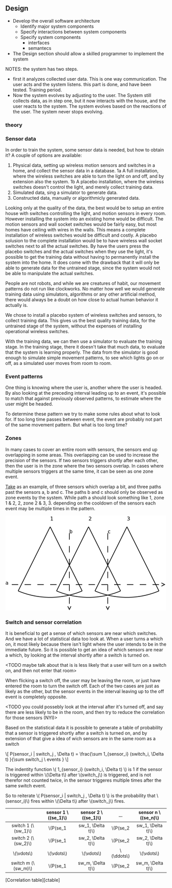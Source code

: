 
## Design

* Develop the overall software architecture
    * Identify major system components
    * Specify interactions between system components
    * Specify system components
        * interfaces
        * semantecs
* The Design section should allow a skilled programmer to implement the system

NOTES:
the system has two steps.
* first it analyzes collected user data. This is one way communication. The user acts and the system listens. this part is done, and have been tested. Training period. 
* Now the system evolves by adjusting to the user. The System still collects data, as in step one, but it now interacts with the house, and the user reacts to the system. The system evolves based on the reactions of the user. The system never stops evolving. 

### theory



### Sensor data

In order to train the system, some sensor data is needed, but how to obtain it? A couple of options are available:

1.  Physical data, setting up wireless motion sensors and switches in a home, and collect the sensor data in a database. 
    1a      A full installation, where the wireless switches are able to turn the light on and off, and by extension also the system.
    1b      A placebo installation, where the wireless switches doesn't control the light, and merely collect training data.
2.  Simulated data, sing a simulator to generate data.
3.  Constructed data, manually or algorithmicly generated data.

Looking only at the quality of the data, the best would be to setup an entire house with switches controlling the light, and motion sensors in every room. However installing the system into an existing home would be difficult. The motion sensors and wall socket switches would be fairly easy, but most homes have ceiling with wires in the walls. This means a complete installation of wireless switches would be difficult and costly. 
A placebo solusion to the complete installation would be to have wireless wall socket switches next to all the actual switches. By have the users press the placebo switches and the actual switches when they use the light, it's possible to get the training data without having to permanently install the system into the home. It does come with the drawback that it will only be able to generate data for the untrained stage, since the system would not be able to manipulate the actual switches.

People are not robots, and while we are creatures of habit, our movement patterns do not run like clockworks. No matter how well we would generate training data using simulators, algorithms or any other artificial method, there would always be a doubt on how close to actual human behavior it actually is.

We chose to install a placebo system of wireless switches and sensors, to collect training data. This gives us the best quality training data, for the untrained stage of the system, without the expenses of installing operational wireless switches. 

With the training data, we can then use a simulator to evaluate the training stage. In the training stage, there it doesn't take that much data, to evaluate that the system is learning properly. The data from the simulator is good enough to simulate simple movement patterns, to see which lights go on or off, as a simulated user moves from room to room. 


### Event patterns

One thing is knowing where the user is, another where the user is headed. By also looking at the preceding interval leading up to an event, it's possible to match that against previously observed patterns, to estimate where the user might be headed.

To determine these pattern we try to make some rules about what to look for. If too long time passes between event, the event are probably not part of the same movement pattern. But what is too long time? <TODO>

### Zones

In many cases to cover an entire room with sensors, the sensors end up overlapping in some areas. This overlapping can be used to increase the precision of the sensors. If two sensors triggers shortly after each other, then the user is in the zone where the two sensors overlap. In cases where multiple sensors triggers at the same time, it can be seen as one zone event.

[Take](#zoneimg) as an example, of three sensors which overlap a bit, and three paths past the sensors a, b and c. The paths b and c should only be observed as zone events by the system. While path a should look something like 1, zone 1 & 2, 2, zone 2 & 3, 3. depending on the cooldown of the sensors each event may be multiple times in the pattern.

![Sensors with overlapping zones][zoneimg]

[zoneimg]: img/zone.png "Sensor zones"

### Switch and sensor correlation

It is beneficial to get a sense of which sensors are near which switches. And we have a lot of statistical data too look at. When a user turns a which on, it most likely because there isn't light where the user intends to be in the immediate future. So it is possible to get an idea of which sensors are near a which, by looking at the interval shortly after a switch is turned on.

<TODO maybe talk about that is is less likely that a user will turn on a switch on, and then not enter that room>

When flicking a switch off, the user may be leaving the room, or just have entered the room to turn the switch off. Each of the two cases are just as likely as the other, but the sensor events in the interval leaving up to the off event is completely opposite. 

<TODO you could possebly look at the interval after it's turned off, and say there are less likely to be in the room, and then try to reduce the correlation for those sensors (NYI)>

Based on the statistical data it is possible to generate a table of probability that a sensor is triggered shortly after a switch is turned on, and by extension of that give a idea of wich sensors are in the same room as a switch

\\[ P(sensor_i | switch_j , \Delta t) = \frac{\sum 1_{sensor_i} (switch_i, \Delta t) }{\sum switch_j \ events } \\]

The indentity function \\( 1_{sensor_i} (switch_i, \Delta t) \\) is 1 if the sensor is triggered within \\(\Delta t\\) after \\(switch_j\\) is triggered, and is not therefor not counted twice, in the sensor triggeres multiple times after the same switch event.

So to reiterate \\( P(sensor_i | switch_j , \Delta t) \\) is the probability that \\(sensor_i)\\) fires within \\(\Delta t\\) after \\(switch_j\\) fires.

|                       | sensor 1 \\((se_1)\\)          | sensor 2 \\((se_1)\\)          | ... | sensor n \\((se_n)\\)          |
|:---------------------:|:------------------------------:|:------------------------------:|:---:|:------------------------------:|
| switch 1 (\\(sw_1)\\) | \\(P(se_1 | sw_1, \Delta t)\\) | \\(P(se_2 | sw_1, \Delta t)\\) | ... | \\(P(se_n | sw_1, \Delta t)\\) |
| switch 2 (\\(sw_2)\\) | \\(P(se_1 | sw_2, \Delta t)\\) | \\(P(se_2 | sw_2, \Delta t)\\) | ... | \\(P(se_n | sw_2, \Delta t)\\) |
| \\(\vdots\\)          | \\(\vdots\\)                   | \\(\vdots\\)          | \\(\ddots\\) | \\(\vdots\\)                   |
| switch m (\\(sw_m)\\) | \\(P(se_1 | sw_m, \Delta t)\\) | \\(P(se_2 | sw_m, \Delta t)\\) | ... | \\(P(se_n | sw_m, \Delta t)\\) |
[Correlation table][ctable]

